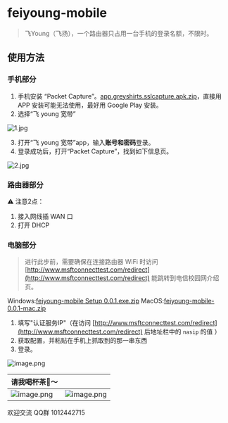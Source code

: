 # feiyoung-mobile

> 飞Young（飞扬），一个路由器只占用一台手机的登录名额，不限时。


## 使用方法

### 手机部分

1. 手机安装 “Packet Capture”。[app.greyshirts.sslcapture.apk.zip](https://www.yuque.com/attachments/yuque/0/2019/zip/99644/1559285518754-6bf58902-a46f-4456-a9f1-d8ead9d51d54.zip?_lake_card=%7B%22src%22%3A%22https%3A%2F%2Fwww.yuque.com%2Fattachments%2Fyuque%2F0%2F2019%2Fzip%2F99644%2F1559285518754-6bf58902-a46f-4456-a9f1-d8ead9d51d54.zip%22%2C%22name%22%3A%22app.greyshirts.sslcapture.apk.zip%22%2C%22size%22%3A4766777%2C%22type%22%3A%22application%2Fzip%22%2C%22ext%22%3A%22zip%22%2C%22status%22%3A%22done%22%2C%22uid%22%3A%22rc-upload-1559285262930-4%22%2C%22progress%22%3A%7B%22percent%22%3A0%7D%2C%22percent%22%3A0%2C%22id%22%3A%229GCBg%22%2C%22card%22%3A%22file%22%7D)，直接用 APP 安装可能无法使用，最好用 Google Play 安装。
1. 选择“飞 young 宽带”

![1.jpg](https://cdn.nlark.com/yuque/0/2019/jpeg/99644/1559285028776-55a7ee12-1097-49aa-b58f-dff755df3f17.jpeg#crop=0&crop=0&crop=1&crop=1&height=480&id=wPv47&name=1.jpg&originHeight=1920&originWidth=1080&originalType=binary&ratio=1&rotation=0&showTitle=false&size=127498&status=done&style=none&title=&width=270)

3. 打开“飞 young 宽带”app，输入**账号和密码**登录。
3. 登录成功后，打开“Packet Capture”，找到如下信息页。

![2.jpg](https://cdn.nlark.com/yuque/0/2019/jpeg/99644/1559285059554-1770b926-a26b-46f9-b21d-4103c63feb4a.jpeg#crop=0&crop=0&crop=1&crop=1&height=480&id=e3mCI&name=2.jpg&originHeight=1920&originWidth=1080&originalType=binary&ratio=1&rotation=0&showTitle=false&size=388946&status=done&style=none&title=&width=270)

### 路由器部分
⚠️ 注意2点：

1. 接入网线插 WAN 口
1. 打开 DHCP

### 电脑部分
> 进行此步前，需要确保在连接路由器 WiFi 时访问 [http://www.msftconnecttest.com/redirect](http://www.msftconnecttest.com/redirect) 能跳转到电信校园网介绍页。

Windows:[feiyoung-mobile Setup 0.0.1.exe.zip](https://www.yuque.com/attachments/yuque/0/2019/zip/99644/1559358458770-d4c6411c-47a7-4353-96c3-62472e687d99.zip?_lake_card=%7B%22src%22%3A%22https%3A%2F%2Fwww.yuque.com%2Fattachments%2Fyuque%2F0%2F2019%2Fzip%2F99644%2F1559358458770-d4c6411c-47a7-4353-96c3-62472e687d99.zip%22%2C%22name%22%3A%22feiyoung-mobile+Setup+0.0.1.exe.zip%22%2C%22size%22%3A73332217%2C%22type%22%3A%22application%2Fzip%22%2C%22ext%22%3A%22zip%22%2C%22status%22%3A%22done%22%2C%22uid%22%3A%22rc-upload-1559358388962-4%22%2C%22progress%22%3A%7B%22percent%22%3A0%7D%2C%22percent%22%3A0%2C%22id%22%3A%22QI0i8%22%2C%22card%22%3A%22file%22%7D)
MacOS:[feiyoung-mobile-0.0.1-mac.zip](https://www.yuque.com/attachments/yuque/0/2019/zip/99644/1562032414064-2d69a7f6-c325-443c-99dd-212e32ddc8c8.zip?_lake_card=%7B%22src%22%3A%22https%3A%2F%2Fwww.yuque.com%2Fattachments%2Fyuque%2F0%2F2019%2Fzip%2F99644%2F1562032414064-2d69a7f6-c325-443c-99dd-212e32ddc8c8.zip%22%2C%22name%22%3A%22feiyoung-mobile-0.0.1-mac.zip%22%2C%22size%22%3A96135880%2C%22type%22%3A%22application%2Fzip%22%2C%22ext%22%3A%22zip%22%2C%22status%22%3A%22done%22%2C%22uid%22%3A%22rc-upload-1562032370528-4%22%2C%22progress%22%3A%7B%22percent%22%3A0%7D%2C%22percent%22%3A0%2C%22id%22%3A%22MwPqC%22%2C%22card%22%3A%22file%22%7D)

1. 填写"认证服务IP"（在访问 [http://www.msftconnecttest.com/redirect](http://www.msftconnecttest.com/redirect) 后地址栏中的 `nasip` 的值  ）
1. 获取配置，并粘贴在手机上抓取到的那一串东西
1. 登录。

![image.png](https://cdn.nlark.com/yuque/0/2019/png/99644/1559285126673-c5f86374-6304-4e6e-b24b-d7d45905ab57.png#crop=0&crop=0&crop=1&crop=1&height=170&id=tFUEq&name=image.png&originHeight=340&originWidth=1978&originalType=binary&ratio=1&rotation=0&showTitle=false&size=104409&status=done&style=none&title=&width=989)

| 请我喝杯茶🥤～ |  |
| --- | --- |
| ![image.png](https://cdn.nlark.com/yuque/0/2020/png/99644/1602727010107-077b3ebb-6838-427e-91d5-af3ce4f7a0e1.png#crop=0&crop=0&crop=1&crop=1&height=1037&id=gfmmM&margin=%5Bobject%20Object%5D&name=image.png&originHeight=1037&originWidth=1037&originalType=binary&ratio=1&rotation=0&showTitle=false&size=134238&status=done&style=none&title=&width=1037) | ![image.png](https://cdn.nlark.com/yuque/0/2020/png/99644/1602727025916-e2ab5be4-4d8a-487e-b791-16d8f01078be.png#crop=0&crop=0&crop=1&crop=1&height=1540&id=rTZ5a&margin=%5Bobject%20Object%5D&name=image.png&originHeight=1540&originWidth=990&originalType=binary&ratio=1&rotation=0&showTitle=false&size=263092&status=done&style=none&title=&width=990) |

欢迎交流 QQ群 1012442715
